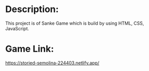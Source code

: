 # Description:

This project is of Sanke Game which is build by using HTML, CSS, JavaScript.

# Game Link:

https://storied-semolina-224403.netlify.app/
